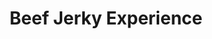 ---
title: "Beef Jerky Experience"
url: /panama-city-beach/beef-jerky-experience/
shop: Andenken
---